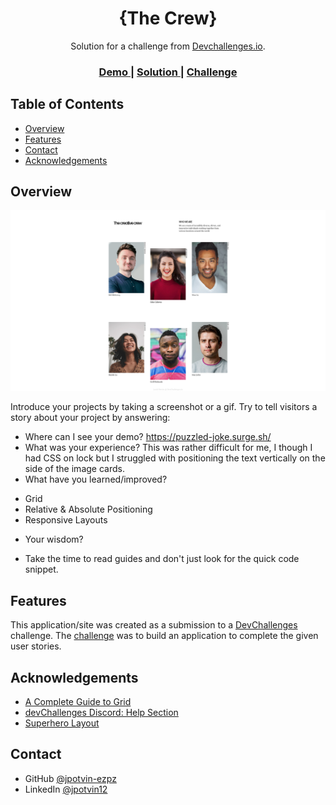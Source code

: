 <!-- Please update value in the {}  -->

<h1 align="center">{The Crew}</h1>

<div align="center">
   Solution for a challenge from  <a href="http://devchallenges.io" target="_blank">Devchallenges.io</a>.
</div>

<div align="center">
  <h3>
    <a href="https://puzzled-joke.surge.sh/">
      Demo
    </a>
    <span> | </span>
    <a href="https://{https://github.com/jpotvin-ezpz/creative-crew/}">
      Solution
    </a>
    <span> | </span>
    <a href="https://devchallenges.io/challenges/hhmesazsqgKXrTkYkt0U">
      Challenge
    </a>
  </h3>
</div>

<!-- TABLE OF CONTENTS -->

## Table of Contents

- [Overview](#overview)
- [Features](#features)
- [Contact](#contact)
- [Acknowledgements](#acknowledgements)

<!-- OVERVIEW -->

## Overview

![screenshot](https://github.com/jpotvin-ezpz/creative-crew/blob/main/Screenshot_2021-02-13%20Creative%20Crew.png)

Introduce your projects by taking a screenshot or a gif. Try to tell visitors a story about your project by answering:

- Where can I see your demo? https://puzzled-joke.surge.sh/
- What was your experience? This was rather difficult for me, I though I had CSS on lock but I struggled with positioning the text vertically on the side of the image cards. 
- What have you learned/improved?
 + Grid
 + Relative & Absolute Positioning
 + Responsive Layouts 
- Your wisdom? 
 + Take the time to read guides and don't just look for the quick code snippet.

## Features

<!-- List the features of your application or follow the template. Don't share the figma file here :) -->

This application/site was created as a submission to a [DevChallenges](https://devchallenges.io/challenges) challenge. The [challenge](https://devchallenges.io/challenges/hhmesazsqgKXrTkYkt0U) was to build an application to complete the given user stories.

## Acknowledgements

<!-- This section should list any articles or add-ons/plugins that helps you to complete the project. This is optional but it will help you in the future. For exmpale -->

- [A Complete Guide to Grid](https://css-tricks.com/snippets/css/complete-guide-grid/)
- [devChallenges Discord:  Help Section](https://devchallenge.io)
- [Superhero Layout](https://antonball.medium.com/superhero-layout-staggered-css-grid-29430df9520)

## Contact

- GitHub [@jpotvin-ezpz](https://{github.com/jpotvin-ezpz})
- LinkedIn [@jpotvin12](https://www.linkedin.com/in/jpotvin12/)
